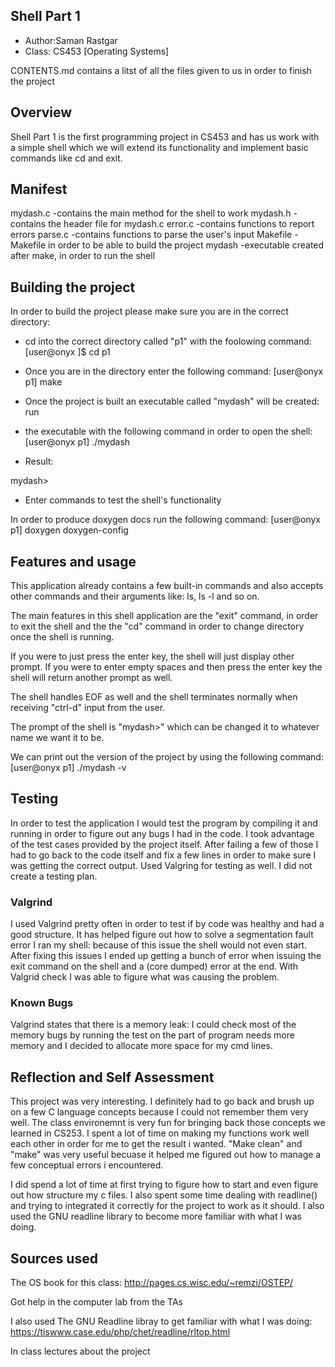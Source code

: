 ## Shell Part 1

* Author:Saman Rastgar
* Class: CS453 [Operating Systems] 

CONTENTS.md contains a litst of all the files given to us in order to 
finish the project 

## Overview

Shell Part 1 is the first programming project in CS453 and has us work with a simple
shell which we will extend its functionality and implement basic commands like cd and exit.

## Manifest

mydash.c -contains the main method for the shell to work
mydash.h -contains the header file for mydash.c
error.c -contains functions to report errors
parse.c -contains functions to parse the user's input
Makefile -Makefile in order to be able to build the project
mydash -executable created after make, in order to run the shell

## Building the project

In order to build the project please make sure you are in the correct directory:
* cd into the correct directory called "p1" with the foolowing command: 
[user@onyx ]$ cd p1 

* Once you are in the directory enter the following command:
[user@onyx p1] make

* Once the project is built an executable called "mydash" will be created: run
* the executable with the following command in order to open the shell:
[user@onyx p1] ./mydash

* Result:

mydash>

* Enter commands to test the shell's functionality

In order to produce doxygen docs run the following command:
[user@onyx p1] doxygen doxygen-config
 
## Features and usage

This application already contains a few built-in commands and also accepts other
commands and their arguments like: ls, ls -l and so on. 

The main features in this shell application are the "exit" command, in order
to exit the shell and the the "cd" command in order to change directory once
the shell is running.

If you were to just press the enter key, the shell will just display other prompt.
If you were to enter empty spaces and then press the enter key the shell will
return another prompt as well.

The shell handles EOF as well and the shell terminates normally when receiving
"ctrl-d" input from the user.

The prompt of the shell is "mydash>" which can be changed it to whatever name
we want it to be.

We can print out the version of the project by using the following command:
[user@onyx p1] ./mydash -v

## Testing

In order to test the application I would test the program by compiling it 
and running in order to figure out any bugs I had in the code. I took 
advantage of the test cases provided by the project itself.
After failing a few of those I had to go back to the code itself and fix a few
lines in order to make sure I was getting the correct output.
Used Valgring for testing as well.
I did not create a testing plan.

### Valgrind

I used Valgrind pretty often in order to test if by code was healthy and had a
good structure. It has helped figure out how to solve a segmentation fault error
I ran my shell: because of this issue the shell would not even start.
After fixing this issues I ended up getting a bunch of error when issuing the exit
command on the shell and a (core dumped) error at the end. With Valgrid check I was
able to figure what was causing the problem.

### Known Bugs

Valgrind states that there is a memory leak: I could check most of the memory bugs by 
running the test on the part of program needs more memory and I decided to allocate more space for my cmd
lines. 

## Reflection and Self Assessment

This project was very interesting. I definitely had to go back and brush up on 
a few C language concepts because I could not remember them very well. The class 
environemnt is very fun for bringing back those concepts we learned in CS253.
I spent a lot of time on making my functions work well each other in order 
for me to get the result i wanted. 
"Make clean" and "make" was very useful becuase it helped me figured out how to
manage a few conceptual errors i encountered.

I did spend a lot of time at first trying to figure how to start and even figure
out how structure my c files. 
I also spent some time dealing with readline() and trying to integrated it correctly 
for the project to work as it should. I also used the GNU readline library to 
become more familiar with what I was doing.
 
## Sources used

The OS book for this class: http://pages.cs.wisc.edu/~remzi/OSTEP/

Got help in the computer lab from the TAs


I also used The GNU Readline libray to get familiar with what I was doing: https://tiswww.case.edu/php/chet/readline/rltop.html

In class lectures about the project

